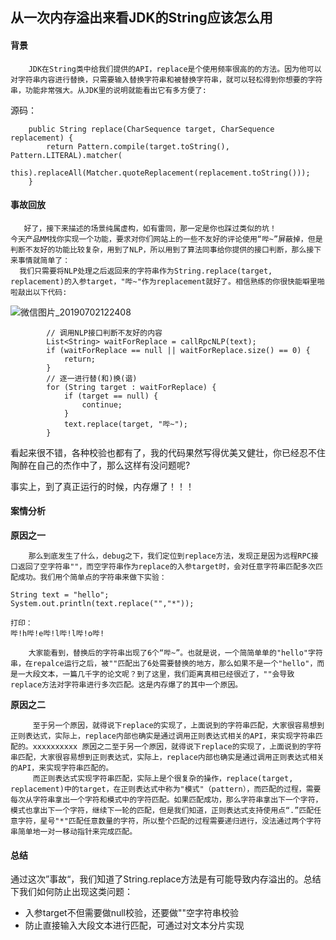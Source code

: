 ## 从一次内存溢出来看JDK的String应该怎么用

#### 背景

```
    JDK在String类中给我们提供的API，replace是个使用频率很高的的方法。因为他可以对字符串内容进行替换，只需要输入替换字符串和被替换字符串，就可以轻松得到你想要的字符串，功能非常强大。从JDK里的说明就能看出它有多方便了:
```

源码：

```
    public String replace(CharSequence target, CharSequence replacement) {
        return Pattern.compile(target.toString(), Pattern.LITERAL).matcher(
             this).replaceAll(Matcher.quoteReplacement(replacement.toString()));
    }
```

#### 事故回放

```
   好了，接下来描述的场景纯属虚构，如有雷同，那一定是你也踩过类似的坑！
今天产品MM找你实现一个功能，要求对你们网站上的一些不友好的评论使用“哔~”屏蔽掉，但是判断不友好的功能比较复杂，用到了NLP，所以用到了算法同事给你提供的接口判断，那么接下来事情就简单了：
  我们只需要将NLP处理之后返回来的字符串作为String.replace(target, replacement)的入参target，"哔~"作为replacement就好了。相信熟练的你很快能噼里啪啦敲出以下代码:
```

![微信图片_20190702122408](D:\work_doc\微信图片_20190702122408.jpg)

```
        // 调用NLP接口判断不友好的内容
        List<String> waitForReplace = callRpcNLP(text);
        if (waitForReplace == null || waitForReplace.size() == 0) {
            return;
        }
        // 逐一进行替(和)换(谐)
        for (String target : waitForReplace) {
            if (target == null) {
                continue;
            }
            text.replace(target, "哔~");
        }
```

​        看起来很不错，各种校验也都有了，我的代码果然写得优美又健壮，你已经忍不住陶醉在自己的杰作中了，那么这样有没问题呢?

事实上，到了真正运行的时候，内存爆了！！！

#### 案情分析

**原因之一**

```
    那么到底发生了什么，debug之下，我们定位到replace方法，发现正是因为远程RPC接口返回了空字符串""，而空字符串作为replace的入参target时，会对任意字符串匹配多次匹配成功。我们用个简单点的字符串来做下实验：
```

```
String text = "hello";
System.out.println(text.replace("","*"));

打印：
哔!h哔!e哔!l哔!l哔!o哔!
```

```
    大家能看到，替换后的字符串出现了6个“哔~”。也就是说，一个简简单单的"hello"字符串，在repalce运行之后，被""匹配出了6处需要替换的地方，那么如果不是一个"hello"，而是一大段文本，一篇几千字的论文呢？到了这里，我们距离真相已经很近了，""会导致replace方法对字符串进行多次匹配。这是内存爆了的其中一个原因。
```

**原因之二**

```
     至于另一个原因，就得说下replace的实现了，上面说到的字符串匹配，大家很容易想到正则表达式，实际上，replace内部也确实是通过调用正则表达式相关的API，来实现字符串匹配的。xxxxxxxxxx 原因之二至于另一个原因，就得说下replace的实现了，上面说到的字符串匹配，大家很容易想到正则表达式，实际上，replace内部也确实是通过调用正则表达式相关的API，来实现字符串匹配的。
     而正则表达式实现字符串匹配，实际上是个很复杂的操作，replace(target, replacement)中的target，在正则表达式中称为"模式"（pattern），而匹配的过程，需要每次从字符串拿出一个字符和模式中的字符匹配。如果匹配成功，那么字符串拿出下一个字符，模式也拿出下一个字符，继续下一轮的匹配，但是我们知道，正则表达式支持使用点“.”匹配任意字符，星号"*"匹配任意数量的字符，所以整个匹配的过程需要递归进行，没法通过两个字符串简单地一对一移动指针来完成匹配。
```

#### 总结

通过这次”事故“，我们知道了String.replace方法是有可能导致内存溢出的。总结下我们如何防止出现这类问题：

- 入参target不但需要做null校验，还要做""空字符串校验
- 防止直接输入大段文本进行匹配，可通过对文本分片实现